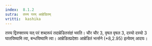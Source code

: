 ```yaml
---
index:  8.1.2
sutra:  तस्य परम् आम्रेडितम्
vritti:  kashika 
---
```


तस्य द्विरुक्तस्य यत् परं शब्दरूपं तदाम्रेडितसंज्ञं भवति। चौर चौर 3, वृषल वृषल 3, दस्यो दस्यो 3 घातयिष्यामि त्वा, बन्धयिष्यामि त्वा। आम्रेडितप्रदेशाः आम्रेडितं भर्त्सने (*8,2.95) इत्येवम् आदयः।


